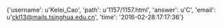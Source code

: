 {'username': u'Kelei_Cao', 'path': u'1157/1157.html', 'answer': u'C', 'email': u'ckl13@mails.tsinghua.edu.cn', 'time': '2016-02-28:17:17:36'}